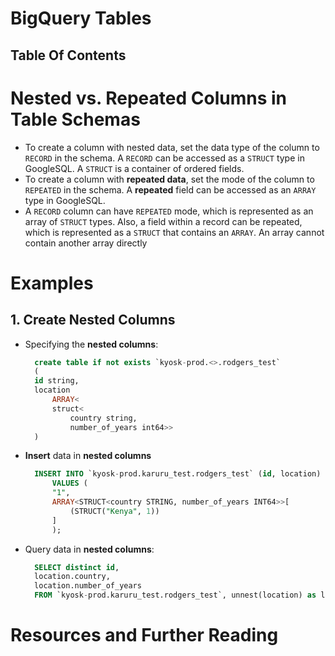 # BigQuery Tables

## Table Of Contents

# Nested vs. Repeated Columns in Table Schemas

- To create a column with nested data, set the data type of the column to `RECORD` in the schema. A `RECORD` can be accessed as a `STRUCT` type in GoogleSQL. A `STRUCT` is a container of ordered fields.
- To create a column with **repeated data**, set the mode of the column to `REPEATED` in the schema. A **repeated** field can be accessed as an `ARRAY` type in GoogleSQL.
- A `RECORD` column can have `REPEATED` mode, which is represented as an array of `STRUCT` types. Also, a field within a record can be repeated, which is represented as a `STRUCT` that contains an `ARRAY`. An array cannot contain another array directly

# Examples

## 1. Create Nested Columns

- Specifying the **nested columns**:
  ```sql
    create table if not exists `kyosk-prod.<>.rodgers_test`
    (
    id string,
    location
        ARRAY<
        struct<
            country string,
            number_of_years int64>>
    )
  ```
- **Insert** data in **nested columns**
  ```sql
    INSERT INTO `kyosk-prod.karuru_test.rodgers_test` (id, location)
        VALUES (
        "1",
        ARRAY<STRUCT<country STRING, number_of_years INT64>>[
            (STRUCT("Kenya", 1))
        ]
        );
  ```
- Query data in **nested columns**:
  ```sql
    SELECT distinct id,
    location.country,
    location.number_of_years
    FROM `kyosk-prod.karuru_test.rodgers_test`, unnest(location) as location
  ```

# Resources and Further Reading